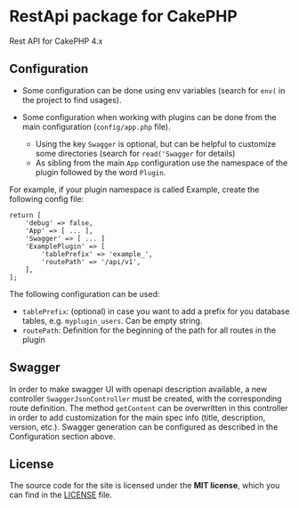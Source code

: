 # RestApi package for CakePHP

Rest API for CakePHP 4.x

## Configuration

- Some configuration can be done using env variables (search for `env(` in the project to find usages).

- Some configuration when working with plugins can be done from the main configuration (`config/app.php` file).

  - Using the key `Swagger` is optional, but can be helpful to customize some directories (search for `read('Swagger` for details)
  - As sibling from the main `App` configuration use the namespace of the plugin followed by the word `Plugin`.

For example, if your plugin namespace is called Example, create the following config file:

```
return [
    'debug' => false,
    'App' => [ ... ],
    'Swagger' => [ ... ]
    'ExamplePlugin' => [
        'tablePrefix' => 'example_',
        'routePath' => '/api/v1',
    ],
];
```

The following configuration can be used:
- `tablePrefix`: (optional) in case you want to add a prefix for you database tables, e.g. `myplugin_users`. Can be empty string.
- `routePath`: Definition for the beginning of the path for all routes in the plugin

## Swagger
In order to make swagger UI with openapi description available, a new controller `SwaggerJsonController` must be
created, with the corresponding route definition. The method `getContent` can be overwritten in this controller
in order to add customization for the main spec info (title, description, version, etc.). Swagger generation can be
configured as described in the Configuration section above.


## License
The source code for the site is licensed under the **MIT license**, which you can find in the [LICENSE](../LICENSE/) file.
